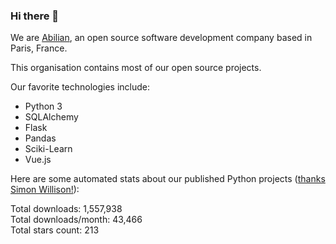 ### Hi there 👋

We are [Abilian](https://abilian.com/), an open source software development company based in Paris, France.

This organisation contains most of our open source projects.

Our favorite technologies include:

- Python 3
- SQLAlchemy
- Flask
- Pandas
- Sciki-Learn
- Vue.js

Here are some automated stats about our published Python projects
([thanks Simon Willison!][sw-post]):

<!--marker-->
Total downloads: 1,557,938<br>
Total downloads/month: 43,466<br>
Total stars count: 213
<!--end-->

[sw-post]: https://simonwillison.net/2020/Jul/10/self-updating-profile-readme/